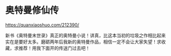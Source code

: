 # 奥特曼修仙传

https://quanxiaoshuo.com/212390/

新书《奥特曼末世录》真正的奥特曼小说！讲真，比这本当初的垃圾之作相比起来实在是要好太多。磨砺两年后我新的奥特曼作品，相信一定不会让大家失望！求收藏，求推荐！用我下面开的传送门过去吧！
